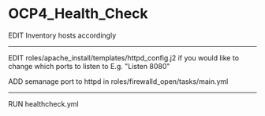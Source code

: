 # OCP4_Health_Check

EDIT Inventory hosts accordingly

------------------------------------------------------------

EDIT roles/apache_install/templates/httpd_config.j2 if you would like to change which ports to listen to E.g. "Listen 8080"

ADD semanage port to httpd in roles/firewalld_open/tasks/main.yml

------------------------------------------------------------

RUN healthcheck.yml 
